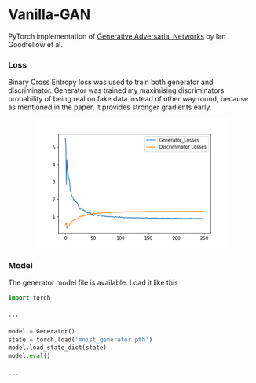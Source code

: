 # Vanilla-GAN

PyTorch implementation of [Generative Adversarial Networks](https://arxiv.org/abs/1406.2661) by Ian Goodfellow et al.

### Loss

Binary Cross Entropy loss was used to train both generator and discriminator. Generator was trained my maximising discriminators probability of being real on fake data instead of other way round, because as mentioned in the paper, it provides stronger gradients early.
<div align='center'>
   <img src="img/loss (1).png" alt="loss_curve" align='center' width="400"/>
</div>

### Model

The generator model file is available. Load it like this
```python
import torch

...

model = Generator()
state = torch.load('mnist_generator.pth')
model.load_state_dict(state)
model.eval()

...
```


